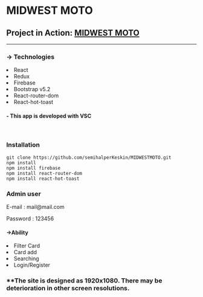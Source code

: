
<h1> MIDWEST MOTO </h1>

<h2>Project in Action: <a href="https://midwestmoto.netlify.app">MIDWEST MOTO</a></h3>

---

<h3>-> Technologies</h3>
<li> React</li>
<li> Redux</li>
<li> Firebase</li>
<li> Bootstrap v5.2</li>
<li> React-router-dom</li>
<li> React-hot-toast</li></ol>

<h4>- This app is developed with VSC</h4>
<br>
<h3> Installation</h3>

````
git clone https://github.com/semihalperKeskin/MIDWESTMOTO.git
npm install
npm install firebase
npm install react-router-dom
npm install react-hot-toast
````

<h3>Admin user</h3>
<p>E-mail : mail@mail.com</p>
<p>Password : 123456</p>

<h4>->Ability</h4>
<li>Filter Card</li>
<li>Card add</li>
<li>Searching</li>
<li>Login/Register</li>

<h3>**The site is designed as 1920x1080. There may be deterioration in other screen resolutions.</h3>

